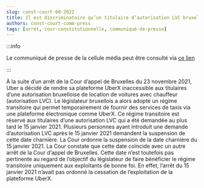 ```yaml
---   
slug: const-court-60-2022
title: Il est discriminatoire qu’un titulaire d’autorisation LVC bruxelloise demandée après le 15 janvier 2021 ne bénéficie pas du régime transitoire permettant de fournir des services de taxis via UberX. La Cour suspend cette date charnière
authors: const-court-comm-press
tags: [arrêt, cour-constitutionnelle, communiqué-de-presse]
---
```


:::info

Le communiqué de presse de la cellule média peut être consulté via [ce lien](https://www.const-court.be/public/f/2022/2022-060f-info.pdf) 

:::

À la suite d’un arrêt de la Cour d’appel de Bruxelles du 23 novembre 2021, Uber a décidé de rendre sa plateforme UberX inaccessible aux titulaires d’une autorisation bruxelloise de location de voitures avec chauffeur (autorisation LVC). Le législateur bruxellois a alors adopté un régime transitoire qui permet temporairement de fournir des services de taxis via une plateforme électronique comme UberX. Ce régime transitoire est réservé aux titulaires d’une autorisation LVC qui a été demandée au plus tard le 15 janvier 2021. Plusieurs personnes ayant introduit une demande d’autorisation LVC après le 15 janvier 2021 demandent la suspension de cette date charnière.La Cour ordonne la suspension de la date charnière du 15 janvier 2021. La Cour constate que cette date coïncide avec un autre arrêt de la Cour d’appel de Bruxelles. Cette date n’est toutefois pas pertinente au regard de l’objectif du législateur de faire bénéficier le régime transitoire uniquement aux exploitants de bonne foi. En effet, l’arrêt du 15 janvier 2021 n’avait pas ordonné la cessation de l’exploitation de la plateforme UberX.
